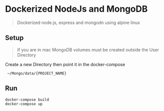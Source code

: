 # Dockerized NodeJs and MongoDB
> Dockerized node.js, express and mongodn using alpine linux

## Setup
> If you are in mac MongoDB volumes must be created outside the
> User Directory

Create a new Directory then point it in the docker-compose
```
 ~/Mongo/data/{PROJECT_NAME}
```

## Run
```
docker-compose build
docker-compose up
```
